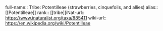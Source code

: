 

full-name:: Tribe: Potentilleae (strawberries, cinquefoils, and allies)
alias:: [[Potentilleae]]
rank:: [[tribe]]iNat-url:: https://www.inaturalist.org/taxa/885411
wiki-url:: https://en.wikipedia.org/wiki/Potentilleae